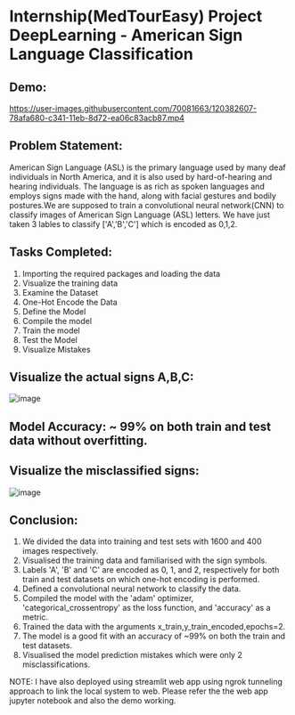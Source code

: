 
# Internship(MedTourEasy) Project DeepLearning - American Sign Language Classification

## Demo:

https://user-images.githubusercontent.com/70081663/120382607-78afa680-c341-11eb-8d72-ea06c83acb87.mp4


## Problem Statement:

American Sign Language (ASL) is the primary language used by many deaf individuals in North America, and it is also used by hard-of-hearing and hearing individuals. The language is as rich as spoken languages and employs signs made with the hand, along with facial gestures and bodily postures.We are supposed to train a convolutional neural network(CNN) to classify images of American Sign Language (ASL) letters. We have just taken 3 lables to classify ['A','B','C'] which is encoded as 0,1,2.


## Tasks Completed:

1. Importing the required packages and loading the data	
2. Visualize the training data	
3. Examine the Dataset	
4. One-Hot Encode the Data	
5. Define the Model	
6. Compile the model	
7. Train the model	
8. Test the Model	
9. Visualize Mistakes

## Visualize the actual signs A,B,C:

![image](https://user-images.githubusercontent.com/70081663/119942028-f759bc00-bfae-11eb-84f3-670cc67edc6f.png)

## Model Accuracy: ~ 99% on both train and test data without overfitting.

## Visualize the misclassified signs:

![image](https://user-images.githubusercontent.com/70081663/119942366-5a4b5300-bfaf-11eb-9d38-719d67b6d550.png)

## Conclusion:

1. We divided the data into training and test sets with 1600 and 400 images respectively.
2. Visualised the training data and familiarised with the sign symbols.
3. Labels 'A', 'B' and 'C' are encoded as 0, 1, and 2, respectively for both train and test datasets on which one-hot encoding is performed.
4. Defined a convolutional neural network to classify the data.
5. Compiled the model with the 'adam' optimizer, 'categorical_crossentropy' as the loss function, and 'accuracy' as a metric.
6. Trained the data with the arguments x_train,y_train_encoded,epochs=2.
7. The model is a good fit with an accuracy of ~99% on both the train and test datasets.
8. Visualised the model prediction mistakes which were only 2 misclassifications.

NOTE: I have also deployed using streamlit web app using ngrok tunneling approach to link the local system to web. 
Please refer the the web app jupyter notebook and also the demo working.
